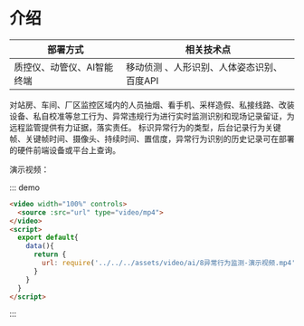 # 介绍

| 部署方式 | 相关技术点 |
| ---- | ---- |
| 质控仪、动管仪、AI智能终端 | 移动侦测 、人形识别、人体姿态识别、百度API |

对站房、车间、厂区监控区域内的人员抽烟、看手机、采样造假、私接线路、改装设备、私自校准等怠工行为、异常违规行为进行实时监测识别和现场记录留证，为远程监管提供有力证据，落实责任。
标识异常行为的类型，后台记录行为关键帧、关键帧时间、摄像头、持续时间、置信度，异常行为识别的历史记录可在部署的硬件前端设备或平台上查询。

演示视频：

::: demo

```html
<video width="100%" controls>
  <source :src="url" type="video/mp4">
</video>
<script>
  export default{
    data(){
      return {
        url: require('../../../assets/video/ai/8异常行为监测-演示视频.mp4')
      }
    }
  }
</script>
```

:::
